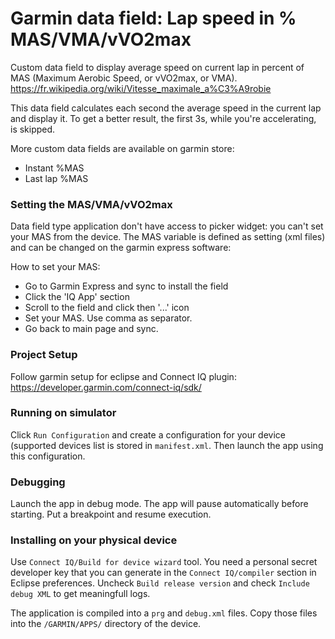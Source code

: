 # Garmin data field: Lap speed in % MAS/VMA/vVO2max
Custom data field to display average speed on current lap in percent of MAS (Maximum Aerobic Speed, or vVO2max, or VMA).
https://fr.wikipedia.org/wiki/Vitesse_maximale_a%C3%A9robie

This data field calculates each second the average speed in the current lap and display it. To get a better result, the first 3s, while you're accelerating, is skipped.

More custom data fields are available on garmin store:

 - Instant %MAS
 - Last lap %MAS

### Setting the MAS/VMA/vVO2max
Data field type application don't have access to picker widget: you can't set your MAS from the device. The MAS variable is defined as setting (xml files) and can be changed on the garmin express software:

How to set your MAS: 
 - Go to Garmin Express and sync to install the field
 - Click the 'IQ App' section
 - Scroll to the field and click then '...' icon
 - Set your MAS. Use comma as separator.
 - Go back to main page and sync.

### Project Setup
Follow garmin setup for eclipse and Connect IQ plugin: https://developer.garmin.com/connect-iq/sdk/

### Running on simulator
Click `Run Configuration` and create a configuration for your device (supported devices list is stored in `manifest.xml`. Then launch the app using this configuration.

### Debugging
Launch the app in debug mode. The app will pause automatically before starting. Put a breakpoint and resume execution.

### Installing on your physical device
Use `Connect IQ/Build for device wizard` tool. You need a personal secret developer key that you can generate in the `Connect IQ/compiler` section in Eclipse preferences. Uncheck `Build release version` and check `Include debug XML` to get meaningfull logs.

 The application is compiled into a `prg` and `debug.xml` files. Copy those files into the `/GARMIN/APPS/` directory of the device.
